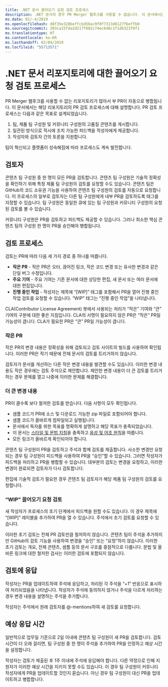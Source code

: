 ```yaml
---
title: .NET 문서 끌어오기 요청 검토 프로세스
description: .NET 문서의 경우 PR Merger 웹후크를 사용할 수 없습니다. 이 문서에서는 해당 리포지토리의 PR 프로세스에 대해 설명합니다.
ms.date: 01/-4/2019
ms.openlocfilehash: d8f35e328beffcbd5bac9f0f7313d8127fbeffb0
ms.sourcegitcommit: 203ca15fda2d217f082c74ec648c1f1db323f9f1
ms.translationtype: HT
ms.contentlocale: ko-KR
ms.lasthandoff: 02/04/2019
ms.locfileid: "55713571"
---
```

# <a name="pull-request-review-process-for-the-net-docs-repositories"></a>.NET 문서 리포지토리에 대한 끌어오기 요청 검토 프로세스

PR Merger 웹후크를 사용할 수 없는 리포지토리가 많아서 부 PR이 자동으로 병합됩니다. 이 문서에서는 해당 리포지토리의 PR 검토 프로세스에 대해 설명합니다. PR 검토 프로세스는 다음과 같은 목표로 설계되었습니다.

1. 팀, 제품 팀 구성원 및 커뮤니티 구성원의 고품질 콘텐츠를 게시합니다.
1. 일관된 방식으로 적시에 조치 가능한 피드백을 작성자에게 제공합니다.
1. 작성자와 검토자 간의 토론을 지원합니다.

팀이 혁신되고 플랫폼이 성숙해짐에 따라 프로세스도 계속 발전합니다.

## <a name="reviewers"></a>검토자

콘텐츠 팀 구성원 중 한 명이 모든 PR을 검토합니다. 콘텐츠 팀 구성원은 기술적 정확성을 확인하기 위해 특정 제품 팀 구성원의 검토를 요청할 수도 있습니다. 콘텐츠 팀은 GitHub의 코드 소유권 기능을 사용하여 콘텐츠 팀 구성원의 검토를 자동으로 요청합니다. 이 프로세스의 일부로 검토자는 다른 팀 구성원에게 내부 PR을 검토하도록 태그를 지정할 수 있습니다. 팀 구성원은 동일한 큐에 있는 팀 구성원과 커뮤니티 구성원의 요청된 검토를 볼 수 있습니다.

커뮤니티 구성원은 PR을 검토하고 피드백도 제공할 수 있습니다. 그러나 최소한 핵심 콘텐츠 팀의 구성원 한 명이 PR을 승인해야 병합됩니다.

## <a name="review-process"></a>검토 프로세스

검토는 PR에 따라 다음 세 가지 경로 중 하나를 따릅니다.

- **작은 PR** - 작은 PR은 오타, 끊어진 링크, 작은 코드 변경 또는 유사한 변경과 같은 단일 버그 수정입니다.
- **주요 기여** - 주요 기여는 기존 문서에 대한 상당한 편집, 새 문서 또는 여러 문서에 대한 편집입니다.
- **진행 중인 작업** - 작성자는 제목에 “[WIP]” 태그를 포함해서 PR을 열어 진행 중인 작업 검토를 요청할 수 있습니다. “WIP” 태그는 “진행 중인 작업”을 나타냅니다. 

CLA(Contributor License Agreement) 봇에서 사용되는 처리가 “작은” 기여와 “큰” 기여의 구분에 대한 좋은 지침입니다. CLA의 서명이 필요하지 않은 PR은 “작은” PR일 가능성이 큽니다. CLA가 필요한 PR은 “큰” PR일 가능성이 큽니다.

### <a name="small-prs"></a>작은 PR

작은 PR의 변경 내용은 정확성을 위해 검토되고 검토 사이트의 빌드를 사용하여 확인됩니다. 이러한 PR은 작기 때문에 전체 문서의 검토를 트리거하지 않습니다. 

검토자가 문서를 개선하는 다른 작은 변경 내용을 발견할 수도 있습니다. 이러한 변경 내용도 작은 경우에는 검토 주석으로 제안합니다. 제안한 변경 내용이 더 큰 검토를 트리거하는 경우 문제를 열고 나중에 이러한 문제를 해결합니다. 

### <a name="larger-changes"></a>더 큰 변경 내용

PR이 클수록 보다 철저한 검토를 받습니다. 다음 사항이 모두 확인됩니다.

- 샘플 코드가 PR에 소스 및 다운로드 가능한 zip 파일로 포함되어야 합니다.
- 샘플 코드가 올바르게 컴파일되고 실행됩니다.
- 문서에서 독자를 위한 목표를 명확하게 설명하고 해당 목표가 충족되었습니다.
- 이 문서는 [스타일 및 문법 지침](dotnet-style-guide.md)을 충족하고 [음성 및 어조 원칙](dotnet-voice-tone.md)을 따릅니다.
- 모든 링크가 올바르게 확인되어야 합니다.

콘텐츠 팀 구성원이 PR을 검토하고 주석과 함께 검토를 제출합니다. 사소한 변경만 요청되는 경우 팀 구성원이 피드백을 사용하여 PR을 “승인”할 수 있습니다. 그러면 작성자가 피드백을 처리하고 PR을 병합할 수 있습니다. 대부분의 검토는 변경을 요청하고, 이러한 변경이 완료되면 검토자가 다시 검토합니다.

편집에 기술적 검토가 필요한 경우 콘텐츠 팀 검토자가 해당 제품 팀 구성원의 검토를 요청합니다.

### <a name="review-wip-pull-requests"></a>“WIP” 끌어오기 요청 검토

새 작성자가 프로세스의 초기 단계에서 피드백을 원할 수도 있습니다. 이 경우 제목에 “[WIP]” 레이블을 추가하여 PR을 열 수 있습니다. 주석에서 초기 검토를 요청할 수 있습니다.

이러한 초기 검토는 전체 PR 검토만큼 철저하지 않습니다. 콘텐츠 팀이 주석을 추가하지만 GitHub의 검토 기능을 사용하여 변경을 “승인” 또는 “요청”하지 않습니다. 이러한 초기 검토는 개요, 전체 콘텐츠, 샘플 등의 문서 구조를 중점적으로 다룹니다. 문법 및 올바른 링크에 대한 철저한 검사는 이러한 검토에 포함되지 않습니다.

## <a name="respond-to-reviews"></a>검토에 응답

작성자는 PR을 업데이트하여 주석에 응답하고, 처리된 각 주석을 “+1” 반응으로 표시하여 처리되었음을 나타냅니다. 작성자가 주석에 동의하지 않거나 주석을 다르게 처리하는 경우 변경 내용을 설명하는 주석을 추가합니다.

작성자는 주석에서 원래 검토자를 @-mentions하여 새 검토를 요청합니다. 

## <a name="response-time-expectations"></a>예상 응답 시간

일반적으로 업무일 기준으로 2일 이내에 콘텐츠 팀 구성원이 새 PR을 검토합니다. 검토 시간이 더 오래 걸리면, 팀 구성원 중 한 명이 주석을 추가하여 PR을 인정하고 예상 시간을 설정합니다.

작성자는 검토가 제출된 후 1주 이내에 주석에 응답해야 합니다. 다른 약정으로 인해 지원자가 이러한 예상 시간을 지키지 못할 수도 있습니다. 이 경우 팀 구성원이 커뮤니티 작성자에게 PR을 업데이트할 것인지 묻습니다. 아닌 경우 팀 구성원이 대신 PR을 업데이트하고 병합합니다.
